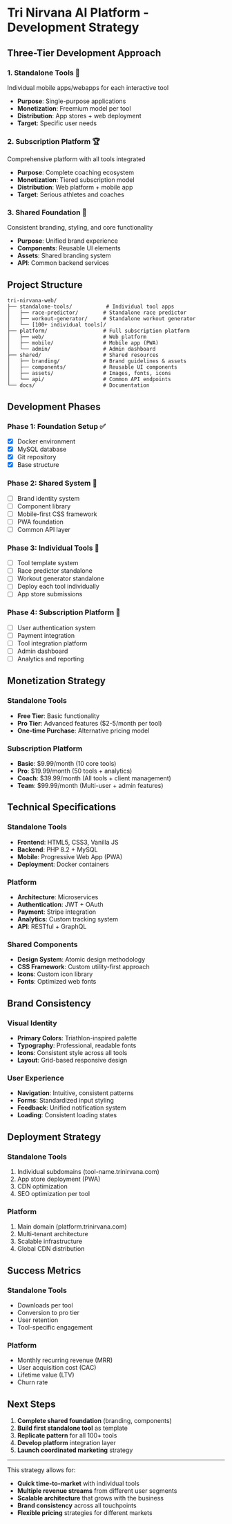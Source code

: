 # Tri Nirvana AI Platform - Development Strategy

## Three-Tier Development Approach

### 1. **Standalone Tools** 📱
Individual mobile apps/webapps for each interactive tool
- **Purpose**: Single-purpose applications
- **Monetization**: Freemium model per tool
- **Distribution**: App stores + web deployment
- **Target**: Specific user needs

### 2. **Subscription Platform** 🏆
Comprehensive platform with all tools integrated
- **Purpose**: Complete coaching ecosystem
- **Monetization**: Tiered subscription model
- **Distribution**: Web platform + mobile app
- **Target**: Serious athletes and coaches

### 3. **Shared Foundation** 🎨
Consistent branding, styling, and core functionality
- **Purpose**: Unified brand experience
- **Components**: Reusable UI elements
- **Assets**: Shared branding system
- **API**: Common backend services

## Project Structure

```
tri-nirvana-web/
├── standalone-tools/           # Individual tool apps
│   ├── race-predictor/        # Standalone race predictor
│   ├── workout-generator/     # Standalone workout generator
│   └── [100+ individual tools]/
├── platform/                  # Full subscription platform
│   ├── web/                   # Web platform
│   ├── mobile/                # Mobile app (PWA)
│   └── admin/                 # Admin dashboard
├── shared/                    # Shared resources
│   ├── branding/              # Brand guidelines & assets
│   ├── components/            # Reusable UI components
│   ├── assets/                # Images, fonts, icons
│   └── api/                   # Common API endpoints
└── docs/                      # Documentation
```

## Development Phases

### Phase 1: Foundation Setup ✅
- [x] Docker environment
- [x] MySQL database
- [x] Git repository
- [x] Base structure

### Phase 2: Shared System 🚧
- [ ] Brand identity system
- [ ] Component library
- [ ] Mobile-first CSS framework
- [ ] PWA foundation
- [ ] Common API layer

### Phase 3: Individual Tools 🎯
- [ ] Tool template system
- [ ] Race predictor standalone
- [ ] Workout generator standalone
- [ ] Deploy each tool individually
- [ ] App store submissions

### Phase 4: Subscription Platform 💼
- [ ] User authentication system
- [ ] Payment integration
- [ ] Tool integration platform
- [ ] Admin dashboard
- [ ] Analytics and reporting

## Monetization Strategy

### Standalone Tools
- **Free Tier**: Basic functionality
- **Pro Tier**: Advanced features ($2-5/month per tool)
- **One-time Purchase**: Alternative pricing model

### Subscription Platform
- **Basic**: $9.99/month (10 core tools)
- **Pro**: $19.99/month (50 tools + analytics)
- **Coach**: $39.99/month (All tools + client management)
- **Team**: $99.99/month (Multi-user + admin features)

## Technical Specifications

### Standalone Tools
- **Frontend**: HTML5, CSS3, Vanilla JS
- **Backend**: PHP 8.2 + MySQL
- **Mobile**: Progressive Web App (PWA)
- **Deployment**: Docker containers

### Platform
- **Architecture**: Microservices
- **Authentication**: JWT + OAuth
- **Payment**: Stripe integration
- **Analytics**: Custom tracking system
- **API**: RESTful + GraphQL

### Shared Components
- **Design System**: Atomic design methodology
- **CSS Framework**: Custom utility-first approach
- **Icons**: Custom icon library
- **Fonts**: Optimized web fonts

## Brand Consistency

### Visual Identity
- **Primary Colors**: Triathlon-inspired palette
- **Typography**: Professional, readable fonts
- **Icons**: Consistent style across all tools
- **Layout**: Grid-based responsive design

### User Experience
- **Navigation**: Intuitive, consistent patterns
- **Forms**: Standardized input styling
- **Feedback**: Unified notification system
- **Loading**: Consistent loading states

## Deployment Strategy

### Standalone Tools
1. Individual subdomains (tool-name.trinirvana.com)
2. App store deployment (PWA)
3. CDN optimization
4. SEO optimization per tool

### Platform
1. Main domain (platform.trinirvana.com)
2. Multi-tenant architecture
3. Scalable infrastructure
4. Global CDN distribution

## Success Metrics

### Standalone Tools
- Downloads per tool
- Conversion to pro tier
- User retention
- Tool-specific engagement

### Platform
- Monthly recurring revenue (MRR)
- User acquisition cost (CAC)
- Lifetime value (LTV)
- Churn rate

## Next Steps

1. **Complete shared foundation** (branding, components)
2. **Build first standalone tool** as template
3. **Replicate pattern** for all 100+ tools
4. **Develop platform** integration layer
5. **Launch coordinated marketing** strategy

---

This strategy allows for:
- **Quick time-to-market** with individual tools
- **Multiple revenue streams** from different user segments
- **Scalable architecture** that grows with the business
- **Brand consistency** across all touchpoints
- **Flexible pricing** strategies for different markets
